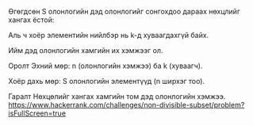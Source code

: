 Өгөгдсөн S олонлогийн дэд олонлогийг сонгохдоо дараах нөхцлийг хангах ёстой:

Аль ч хоёр элементийн нийлбэр нь k-д хуваагдахгүй байх.

Ийм дэд олонлогийн хамгийн их хэмжээг ол.

Оролт Эхний мөр: n (олонлогийн хэмжээ) ба k (хуваагч).

Хоёр дахь мөр: S олонлогийн элементүүд (n ширхэг тоо).

Гаралт Нөхцөлийг хангах хамгийн том дэд олонлогийн хэмжээ.
https://www.hackerrank.com/challenges/non-divisible-subset/problem?isFullScreen=true
